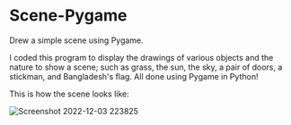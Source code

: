 # Scene-Pygame
Drew a simple scene using Pygame.

I coded this program to display the drawings of various objects and the nature to show a scene; such as grass, the sun, the sky, a pair of doors, a stickman, and Bangladesh's flag. All done using Pygame in Python!

This is how the scene looks like:

![Screenshot 2022-12-03 223825](https://user-images.githubusercontent.com/83203824/205473105-b3274e6f-c862-408d-a8e7-a840f0e09f93.jpg)
